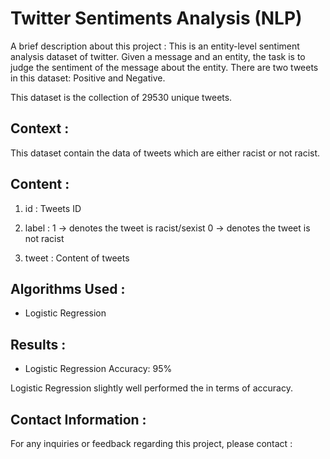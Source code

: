# Twitter Sentiments Analysis (NLP)

A brief description about this project : This is an entity-level sentiment analysis dataset of twitter. Given a message and an entity, the task is to judge the sentiment of the message about the entity. There are two tweets in this dataset: Positive and Negative.

This dataset is the collection of 29530 unique tweets.

## Context :
This dataset contain the data of tweets which are either racist or not racist.

## Content :
1. id : Tweets ID

2. label : 1 -> denotes the tweet is racist/sexist 0 -> denotes the tweet is not racist

3. tweet : Content of tweets

## Algorithms Used :
- Logistic Regression
  
## Results : 
- Logistic Regression Accuracy: 95%
  
Logistic Regression slightly well performed the in terms of accuracy.

## Contact Information :
For any inquiries or feedback regarding this project, please contact :

 
